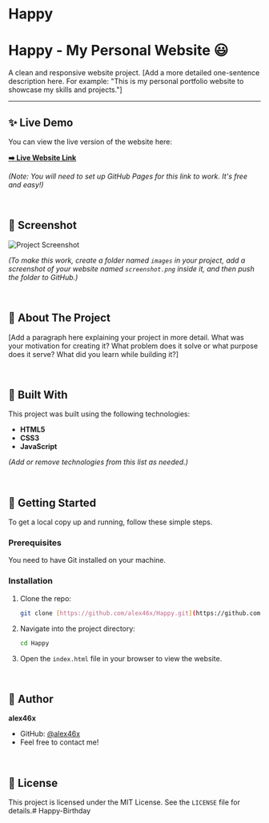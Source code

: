 # Happy
# Happy - My Personal Website 😃

A clean and responsive website project. [Add a more detailed one-sentence description here. For example: "This is my personal portfolio website to showcase my skills and projects."]

---

## ✨ Live Demo

You can view the live version of the website here:

**[➡️ Live Website Link](https://alex46x.github.io/Happy/)**

*(Note: You will need to set up GitHub Pages for this link to work. It's free and easy!)*

<br>

## 📸 Screenshot

![Project Screenshot](./images/screenshot.png)

*(To make this work, create a folder named `images` in your project, add a screenshot of your website named `screenshot.png` inside it, and then push the folder to GitHub.)*

<br>

## 📝 About The Project

[Add a paragraph here explaining your project in more detail. What was your motivation for creating it? What problem does it solve or what purpose does it serve? What did you learn while building it?]

<br>

## 🚀 Built With

This project was built using the following technologies:

* **HTML5**
* **CSS3**
* **JavaScript**

*(Add or remove technologies from this list as needed.)*

<br>

## 🔧 Getting Started

To get a local copy up and running, follow these simple steps.

### Prerequisites

You need to have Git installed on your machine.

### Installation

1.  Clone the repo:
    ```sh
    git clone [https://github.com/alex46x/Happy.git](https://github.com/alex46x/Happy.git)
    ```
2.  Navigate into the project directory:
    ```sh
    cd Happy
    ```
3.  Open the `index.html` file in your browser to view the website.

<br>

## 👤 Author

**alex46x**

* GitHub: [@alex46x](https://github.com/alex46x)
* Feel free to contact me!

<br>

## 📄 License

This project is licensed under the MIT License. See the `LICENSE` file for details.# Happy-Birthday
